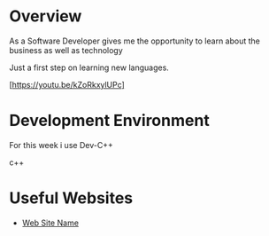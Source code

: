 # Overview

As a Software Developer gives me the opportunity to learn about the business as well as technology

Just a first step on learning new languages.


[https://youtu.be/kZoRkxylUPc]

# Development Environment

For this week i use Dev-C++

c++

# Useful Websites


* [Web Site Name](https://www.w3schools.com/cpp/default.asp)

